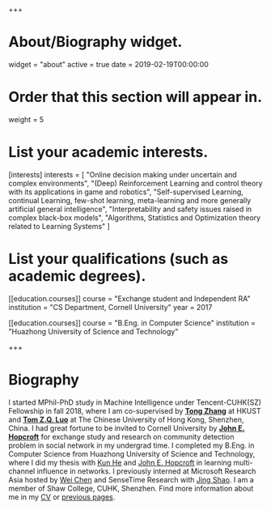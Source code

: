 +++
# About/Biography widget.
widget = "about"
active = true
date = 2019-02-19T00:00:00

# Order that this section will appear in.
weight = 5

# List your academic interests.
[interests]
  interests = [
    "Online decision making under uncertain and complex environments",
    "(Deep) Reinforcement Learning and control theory with its applications in game and robotics",
    "Self-supervised Learning, continual Learning, few-shot learning, meta-learning and more generally artificial general intelligence",
    "Interpretability and safety issues raised in complex black-box models",
    "Algorithms, Statistics and Optimization theory related to Learning Systems"
  ]

# List your qualifications (such as academic degrees).
[[education.courses]]
  course = "Exchange student and Independent RA"
  institution = "CS Department, Cornell University"
  year = 2017

[[education.courses]]
  course = "B.Eng. in Computer Science"
  institution = "Huazhong University of Science and Technology"
 
+++

# Biography
I started MPhil-PhD study in Machine Intelligence under Tencent-CUHK(SZ) Fellowship in fall 2018,
where I am co-supervised by
[**Tong Zhang**](http://tongzhang-ml.org) at HKUST and
[**Tom Z.Q. Luo**](http://sse.cuhk.edu.cn/en/node/1423) at The Chinese University of Hong Kong, Shenzhen, China.
I had great fortune to be invited to Cornell University by [**John E. Hopcroft**](http://www.cs.cornell.edu/jeh/) for exchange study and research on community detection problem in social network in my undergrad time.
I completed my B.Eng. in Computer Science from Huazhong University of Science and Technology,
where I did my thesis with [Kun He](http://faculty.hust.edu.cn/hekun/en/) and [John E. Hopcroft](http://www.cs.cornell.edu/jeh/) in learning multi-channel influence in networks.
I previously interned at Microsoft Research Asia hosted by [Wei Chen](https://www.microsoft.com/en-us/research/people/weic/) and SenseTime Research with [Jing Shao](http://www.ee.cuhk.edu.hk/~jshao/).
I am a member of Shaw College, CUHK, Shenzhen.
Find more information about me in my [CV](files/Awesome_CV.pdf) or [previous pages](https://sites.google.com/view/yingru).